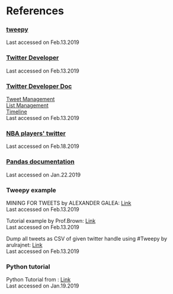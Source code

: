 # References

### [tweepy](https://tweepy.readthedocs.io/en/v3.5.0/index.html)
Last accessed on Feb.13.2019

### [Twitter Developer](https://developer.twitter.com/en/docs)
Last accessed on Feb.13.2019

### [Twitter Developer Doc](https://developer.twitter.com/en/docs)
[Tweet Management](https://developer.twitter.com/en/docs/tweets/data-dictionary/overview/tweet-object.html)\
[List Management](https://developer.twitter.com/en/docs/accounts-and-users/create-manage-lists/api-reference/get-lists-members)\
[Timeline](https://developer.twitter.com/en/docs/tweets/timelines/overview)\
Last accessed on Feb.13.2019

### [NBA players' twitter](https://www.basketball-reference.com/friv/twitter.html)
Last accessed on Feb.18.2019


### [Pandas documentation](https://pandas.pydata.org/pandas-docs/stable/index.html)
Last accessed on Jan.22.2019

### Tweepy example

MINING FOR TWEETS by ALEXANDER GALEA: [Link](https://galeascience.wordpress.com/2016/03/18/collecting-twitter-data-with-python/)\
Last accessed on Feb.13.2019

Tutorial example by Prof.Brown: [Link](https://github.com/nikbearbrown/INFO_6210/blob/master/Week_2/NBB_%20BeautifulSoup.ipynb)\
Last accessed on Feb.13.2019

Dump all tweets as CSV of given twitter handle using #Tweepy by arulrajnet: [Link](https://gist.github.com/arulrajnet/0b71842b573d81c7bc23)\
Last accessed on Feb.13.2019


### Python tutorial

Python Tutorial from : [Link](https://www.w3schools.com/python/python_operators.asp)\
Last accessed on Jan.19.2019

